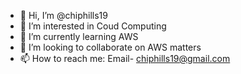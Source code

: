 - 👋 Hi, I’m @chiphills19
- 👀 I’m interested in Coud Computing
- 🌱 I’m currently learning AWS
- 💞️ I’m looking to collaborate on AWS matters
- 📫 How to reach me: Email- chiphills19@gmail.com

<!---
chiphills19/chiphills19 is a ✨ special ✨ repository because its `README.md` (this file) appears on your GitHub profile.
You can click the Preview link to take a look at your changes.
--->
